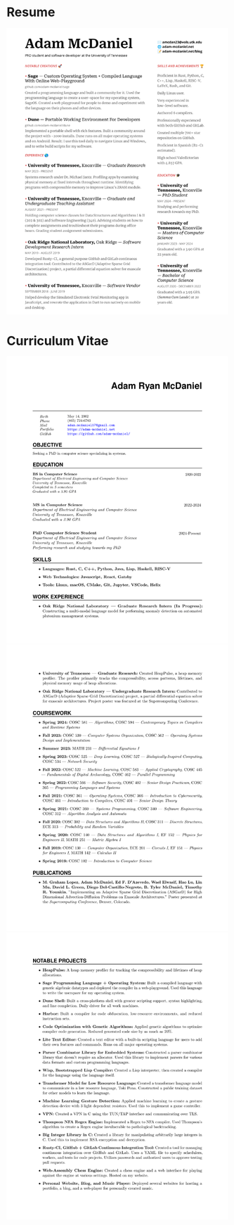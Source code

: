 # Resume

[![Resume](resume/Resume.png)](resume/Resume.pdf)

# Curriculum Vitae

[![Curriculum Vitae](cv/CV-1.png)](cv/CV.pdf)
[![Curriculum Vitae](cv/CV-2.png)](cv/CV.pdf)
[![Curriculum Vitae](cv/CV-3.png)](cv/CV.pdf)